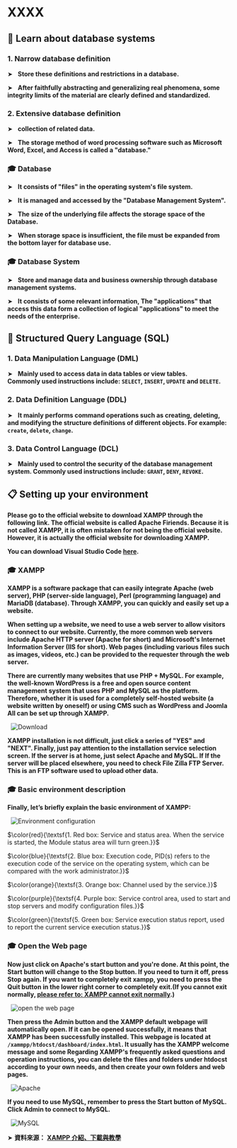 # XXXX

## 📣 Learn about database systems


### 1. Narrow database definition

➤ &nbsp; **Store these definitions and restrictions in a database.**

➤ &nbsp; **After faithfully abstracting and generalizing real phenomena, some integrity limits of the material are clearly defined and standardized.**


### 2. Extensive database definition

➤ &nbsp; **collection of related data.**

➤ &nbsp; **The storage method of word processing software such as Microsoft Word, Excel, and Access is called a "database."**


### 🎓 Database

➤ &nbsp; **It consists of "files" in the operating system's file system.**

➤ &nbsp; **It is managed and accessed by the "Database Management System".**

➤ &nbsp; **The size of the underlying file affects the storage space of the Database.**

➤ &nbsp; **When storage space is insufficient, the file must be expanded from the bottom layer for database use.**



### 🎓 Database System

➤ &nbsp; **Store and manage data and business ownership through database management systems.**

➤ &nbsp; **It consists of some relevant information, The "applications" that access this data form a collection of logical "applications" to meet the needs of the enterprise.**


## 📣 Structured Query Language (SQL)

### 1. Data Manipulation Language (DML)

➤ &nbsp; **Mainly used to access data in data tables or view tables.  
Commonly used instructions include: `SELECT`, `INSERT`, `UPDATE` and `DELETE`.**



### 2. Data Definition Language (DDL)

➤ &nbsp; **It mainly performs command operations such as creating, deleting, and modifying the structure definitions of different objects. For example:  `create`, `delete`, `change`.**


### 3. Data Control Language (DCL)

➤ &nbsp; **Mainly used to control the security of the database management system. Commonly used instructions include: `GRANT`, `DENY`, `REVOKE`.**



## 📋 Setting up your environment

**Please go to the official website to download XAMPP through the following link. The official website is called Apache Firiends. Because it is not called XAMPP, it is often mistaken for not being the official website. However, it is actually the official website for downloading XAMPP.**

**You can download Visual Studio Code [here](https://www.apachefriends.org/zh_tw/index.html).**




### 🎓 XAMPP

**XAMPP is a software package that can easily integrate Apache (web server), PHP (server-side language), Perl (programming language) and MariaDB (database). Through XAMPP, you can quickly and easily set up a website.**

**When setting up a website, we need to use a web server to allow visitors to connect to our website. Currently, the more common web servers include Apache HTTP server (Apache for short) and Microsoft's Internet Information Server (IIS for short). Web pages (including various files such as images, videos, etc.) can be provided to the requester through the web server.**

**There are currently many websites that use PHP + MySQL. For example, the well-known WordPress is a free and open source content management system that uses PHP and MySQL as the platform. Therefore, whether it is used for a completely self-hosted website (a website written by oneself) or using CMS such as WordPress and Joomla All can be set up through XAMPP.**

&nbsp; <img src="./Images/xampp - download.png" alt="Download"/>

**XAMPP installation is not difficult, just click a series of "YES" and "NEXT". Finally, just pay attention to the installation service selection screen. If the server is at home, just select Apache and MySQL. If If the server will be placed elsewhere, you need to check File Zilla FTP Server. This is an FTP software used to upload other data.**

### 🎓 Basic environment description

**Finally, let’s briefly explain the basic environment of XAMPP:**

&nbsp; <img src="./Images/xampp - Environment configuration.png" alt="Environment configuration"/>

$\color{red}{\textsf{1. Red box: Service and status area. When the service is started, the Module status area will turn green.}}$

$\color{blue}{\textsf{2. Blue box: Execution code, PID(s) refers to the execution code of the service on the operating system, which can be compared with the work administrator.}}$

$\color{orange}{\textsf{3. Orange box: Channel used by the service.}}$

$\color{purple}{\textsf{4. Purple box: Service control area, used to start and stop servers and modify configuration files.}}$

$\color{green}{\textsf{5. Green box: Service execution status report, used to report the current service execution status.}}$



### 🎓 Open the Web page

**Now just click on Apache's start button and you're done. At this point, the Start button will change to the Stop button. If you need to turn it off, press Stop again. If you want to completely exit xampp, you need to press the Quit button in the lower right corner to completely exit.(If you cannot exit normally, [please refer to: XAMPP cannot exit normally](https://kumo.tw/article.php?id=16).)**

&nbsp; <img src="./Images/xampp -  open web.png" alt="open the web page"/>

**Then press the Admin button and the XAMPP default webpage will automatically open. If it can be opened successfully, it means that XAMPP has been successfully installed. This webpage is located at `/xammpp/htdocst/dashboard/index.html`. It usually has the XAMPP welcome message and some Regarding XAMPP's frequently asked questions and operation instructions, you can delete the files and folders under htdocst according to your own needs, and then create your own folders and web pages.**

&nbsp; <img src="./Images/xampp -  Apache.png" alt="Apache"/>

**If you need to use MySQL, remember to press the Start button of MySQL. Click Admin to connect to MySQL.**

&nbsp; <img src="./Images/xampp -  MySQL.png" alt="MySQL"/>

➤  **資料來源：** [**XAMPP 介紹、下載與教學**](https://kumo.tw/article.php?id=15#basic)   
